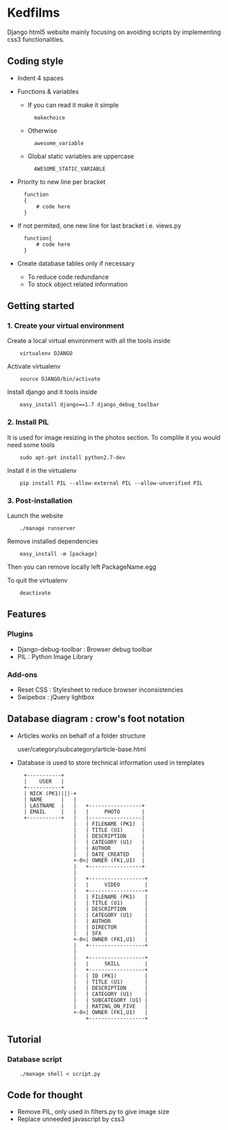 # Kedfilms
Django html5 website mainly focusing on avoiding scripts by implementing css3 functionalities.

## Coding style
* Indent 4 spaces

* Functions & variables

    * If you can read it make it simple

            makechoice

    * Otherwise

            awesome_variable
    
    * Global static variables are uppercase

            AWESOME_STATIC_VARIABLE

* Priority to new line per bracket

        function
        {
            # code here
        }
        
* If not permited, one new line for last bracket i.e. views.py

        function{
            # code here
        }

* Create database tables only if necessary

    * To reduce code redundance
    * To stock object related information

## Getting started

### 1. Create your virtual environment
Create a local virtual environment with all the tools inside

        virtualenv DJANGO

Activate virtualenv

        source DJANGO/bin/activate

Install django and it tools inside

        easy_install django==1.7 django_debug_toolbar 


### 2. Install PIL
It is used for image resizing in the photos section. To complile it you would need some tools

        sudo apt-get install python2.7-dev

Install it in the virtualenv

        pip install PIL --allow-external PIL --allow-unverified PIL

### 3. Post-installation

Launch the website

        ./manage runserver

Remove installed dependencies
    
        easy_install -m [package]

Then you can remove locally left PackageName.egg

To quit the virtualenv

        deactivate


## Features

### Plugins
* Django-debug-toolbar : Browser debug toolbar
* PIL : Python Image Library

### Add-ons
* Reset CSS : Stylesheet to reduce browser inconsistencies
* Swipebox : jQuery lightbox


## Database diagram : crow's foot notation

* Articles works on behalf of a folder structure

    user/category/subcategory/article-base.html

* Database is used to store technical information used in templates

	    +-----------+
	    |    USER   |
	    +-----------+
	    | NICK (PK1)|||-+ 
	    | NAME      |   | 
	    | LASTNAME  |   |   +-----------------+
	    | EMAIL     |   |   |     PHOTO       |
	    +-----------+   |   |-----------------| 
	                    |   | FILENAME (PK1)  |
	                    |   | TITLE (U1)      |
	                    |   | DESCRIPTION     |
	                    |   | CATEGORY (U1)   |
	                    |   | AUTHOR          |
	                    |   | DATE_CREATED    |
	                    +-0<| OWNER (FK1,U1)  |
	                    |   +-----------------+
	                    |
	                    |   +------------------+
	                    |   |     VIDEO        |
	                    |   +------------------+
	                    |   | FILENAME (PK1)   |
	                    |   | TITLE (U1)       |
	                    |   | DESCRIPTION      |
	                    |   | CATEGORY (U1)    |
	                    |   | AUTHOR           |
	                    |   | DIRECTOR         |
	                    |   | SFX              |
	                    +-0<| OWNER (FK1,U1)   |
	                    |   +------------------+
	                    |
	                    |   +------------------+
	                    |   |     SKILL        |
	                    |   +------------------+
	                    |   | ID (PK1)         |
	                    |   | TITLE (U1)       |
	                    |   | DESCRIPTION      |
	                    |   | CATEGORY (U1)    |
	                    |   | SUBCATEGORY (U1) |
	                    |   | RATING_ON_FIVE   |
	                    +-0<| OWNER (FK1,U1)   |
	                        +------------------+
                                                                        
                             

## Tutorial

### Database script
    
        ./manage shell < script.py

## Code for thought

* Remove PIL, only used in filters.py to give image size
* Replace unneeded javascript by css3


